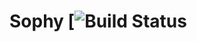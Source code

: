 # Sophy [![Build Status](!https://travis-ci.com/fanatic42/sophy.svg?token=yiwT9utGSLvfkSnTbVXG&branch=master!:https://travis-ci.com/fanatic42/sophy)

